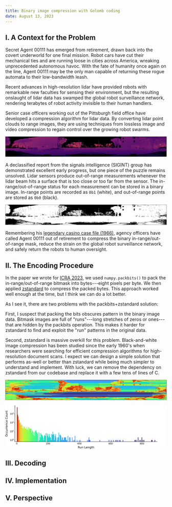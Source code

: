 ```yaml
---
title: Binary image compression with Golomb coding
date: August 13, 2023
---
```


## I. A Context for the Problem

Secret Agent 00111 has emerged from retirement, drawn back into the covert underworld for one final mission. Robot cars have cut their mechanical ties and are running loose in cities across America, wreaking unprecedented autonomous havoc. With the fate of humanity once again on the line, Agent 00111 may be the only man capable of returning these rogue automata to their low-bandwidth leash.

Recent advances in high-resolution lidar have provided robots with remarkable new faculties for sensing their environment, but the resulting onslaught of lidar data has swamped the global robot surveillance network, rendering terabytes of robot activity invisible to their human handlers.

Senior case officers working out of the Pittsburgh field office have developed a compression algorithm for lidar data.
By converting lidar point clouds to range images, they are using techniques from lossless image and video compression to regain control over the growing robot swarms.

![test image!](figures/scan.svg)

A declassified report from the signals intelligence (SIGINT) group has demonstrated excellent early progress, but one piece of the puzzle remains unsolved.
Lidar sensors produce out-of-range measurements whenever the lidar beam hits a surface that is too close or too far from the sensor.
The in-range/out-of-range status for each measurement can be stored in a binary image. In-range points are recorded as `0b1` (white), and out-of-range points are stored as `0b0` (black).

![test image!](figures/mask.svg)

Remembering his [legendary casino case file (1966)](references/golomb1966.pdf), agency officers have called Agent 00111 out of retirement to compress the binary in-range/out-of-range mask, reduce the strain on the global robot surveillance network, and safely return the robots to human oversight.

## II. The Encoding Procedure

In the paper we wrote for [ICRA 2023](https://arxiv.org/abs/2209.08196), we used `numpy.packbits()` to pack the in-range/out-of-range bitmask into bytes---eight pixels per byte. We then applied [zstandard](http://facebook.github.io/zstd/) to compress the packed bytes. This approach worked well enough at the time, but I think we can do a lot better.

As I see it, there are two problems with the packbits+zstandard solution:

First, I suspect that packing the bits obscures pattern in the binary image data. Bitmask images are full of "runs"---long stretches of zeros or ones---that are hidden by the packbits operation. This makes it harder for zstandard to find and exploit the "run" patterns in the original data.

Second, zstandard is massive overkill for this problem. Black-and-white image compression has been studied since the early 1960's when researchers were searching for efficient compression algorithms for high-resolution document scans. I expect we can design a simple solution that performs as-well or better than zstandard while being much simpler to understand and implement. With luck, we can remove the dependency on zstandard from our codebase and replace it with a few tens of lines of C.

![test image!](figures/runs.svg)

![test image!](figures/histogram.svg)

## III. Decoding

## IV. Implementation

## V. Perspective
